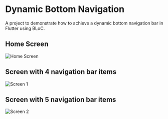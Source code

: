 # Dynamic Bottom Navigation

A project to demonstrate how to achieve a dynamic bottom navigation bar in Flutter using BLoC.

## Home Screen
![Home Screen](https://github.com/shashank52/dynamic_bottom_navigation/assets/28962601/161e63a4-482c-4673-a8a8-0e439e028957)

## Screen with 4 navigation bar items
![Screen 1](https://github.com/shashank52/dynamic_bottom_navigation/assets/28962601/0d1e0665-5465-421d-af93-3158da38d33b)

## Screen with 5 navigation bar items
![Screen 2](https://github.com/shashank52/dynamic_bottom_navigation/assets/28962601/1459a68e-300b-4e53-a585-c2af22054a81)
